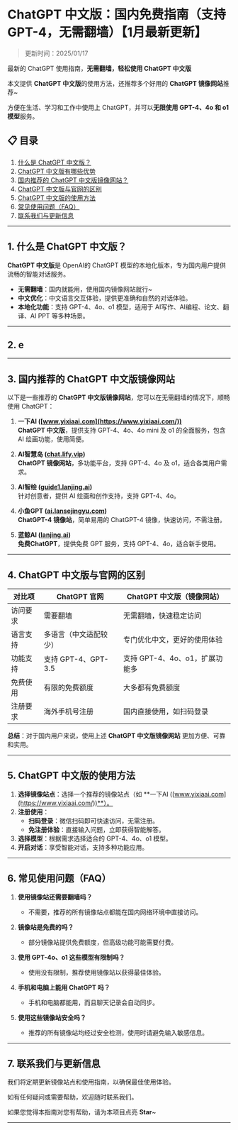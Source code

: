 # ChatGPT 中文版：国内免费指南（支持GPT-4，无需翻墙）【1月最新更新】

> 更新时间：2025/01/17 

最新的 ChatGPT 使用指南，**无需翻墙，轻松使用 ChatGPT 中文版**

本文提供 **ChatGPT 中文版**的使用方法，还推荐多个好用的 **ChatGPT 镜像网站**推荐~

方便在生活、学习和工作中使用上 ChatGPT，并可以**无限使用 GPT-4、4o 和 o1 模型**服务。

## 📋 目录

1. [什么是 ChatGPT 中文版？](#1-什么是-chatgpt中文版)
2. [ChatGPT 中文版有哪些优势](#2-chatgpt-中文版有哪些优势)
3. [国内推荐的 ChatGPT 中文版镜像网站？](#3-国内推荐的-ChatGPT-中文版镜像网站)
4. [ChatGPT 中文版与官网的区别](#4-chatgpt-中文版与官网的区别)
5. [ChatGPT 中文版的使用方法](#5-chatgpt-中文版的使用方法)
6. [常见使用问题（FAQ）](#6-常见使用问题-faq)
7. [联系我们与更新信息](#7-联系我们与更新信息)

---

## 1. 什么是 ChatGPT 中文版？

**ChatGPT 中文版**是 OpenAI的 ChatGPT 模型的本地化版本，专为国内用户提供流畅的智能对话服务。

- **无需翻墙**：国内就能用，使用国内镜像网站就行~
- **中文优化**：中文语言交互体验，提供更准确和自然的对话体验。
- **本地化功能**：支持 GPT-4、4o、o1 模型，适用于 AI写作、AI编程、论文、翻译、AI PPT 等多种场景。

---

## 2. e
---

## 3. 国内推荐的 ChatGPT 中文版镜像网站

以下是一些推荐的 **ChatGPT 中文版镜像网站**，您可以在无需翻墙的情况下，顺畅使用 ChatGPT：

1. **一下AI ([www.yixiaai.com](https://www.yixiaai.com/))**  
   **ChatGPT 中文版**，提供支持 GPT-4、4o、4o mini 及 o1 的全面服务，包含 AI 绘画功能，使用简便。

2. **AI智慧岛 ([chat.lify.vip](https://chat.lify.vip/))**  
   **ChatGPT 镜像网站**，多功能平台，支持 GPT-4、4o 及 o1，适合各类用户需求。

3. **AI智绘 ([guide1.lanjing.ai](https://guide1.lanjing.ai/))**  
   针对创意者，提供 AI 绘画和创作支持，支持 GPT-4、4o。

4. **小鱼GPT ([ai.lansejingyu.com](https://ai.lansejingyu.com/))**  
   **ChatGPT-4 镜像站**，简单易用的 ChatGPT-4 镜像，快速访问，不需注册。

5. **蓝鲸AI ([lanjing.ai](https://lanjing.ai/))**  
   **免费ChatGPT**，提供免费 GPT 服务，支持 GPT-4、4o，适合新手使用。

---

## 4. ChatGPT 中文版与官网的区别

| 对比项          | ChatGPT 官网                     | ChatGPT 中文版（镜像网站）         |
|-----------------|---------------------------------|-----------------------------------|
| 访问要求        | 需要翻墙                         | 无需翻墙，快速稳定访问            |
| 语言支持        | 多语言（中文适配较少）           | 专门优化中文，更好的使用体验                      |
| 功能支持        | 支持 GPT-4、GPT-3.5              | 支持 GPT-4、4o、o1，扩展功能多      |
| 免费使用        | 有限的免费额度                  | 大多都有免费额度        |
| 注册要求        | 海外手机号注册                  | 国内直接使用，如扫码登录          |

**总结**：对于国内用户来说，使用上述 **ChatGPT 中文版镜像网站** 更加方便、可靠和实用。

---

## 5. ChatGPT 中文版的使用方法

1. **选择镜像站点**：选择一个推荐的镜像站点（如 **一下AI ([www.yixiaai.com](https://www.yixiaai.com/))**）。
2. **注册使用**：
   - **扫码登录**：微信扫码即可快速访问，无需注册。
   - **免注册体验**：直接输入问题，立即获得智能解答。
3. **选择模型**：根据需求选择适合的 GPT-4、4o、o1 模型。
4. **开启对话**：享受智能对话，支持多种功能应用。

---

## 6. 常见使用问题（FAQ）

1. **使用镜像站还需要翻墙吗？**
   - 不需要，推荐的所有镜像站点都能在国内网络环境中直接访问。

2. **镜像站是免费的吗？**
   - 部分镜像站提供免费额度，但高级功能可能需要付费。

3. **使用 GPT-4o、o1 这些模型有限制吗？**
   - 使用没有限制，推荐使用镜像站以获得最佳体验。

4. **手机和电脑上能用 ChatGPT 吗？**
   - 手机和电脑都能用，而且聊天记录会自动同步。

5. **使用这些镜像站安全吗？**
   - 推荐的所有镜像站均经过安全检测，使用时请避免输入敏感信息。

---

## 7. 联系我们与更新信息

我们将定期更新镜像站点和使用指南，以确保最佳使用体验。

如有任何疑问或需要帮助，欢迎随时联系我们。

如果您觉得本指南对您有帮助，请为本项目点亮 **Star**~

---

